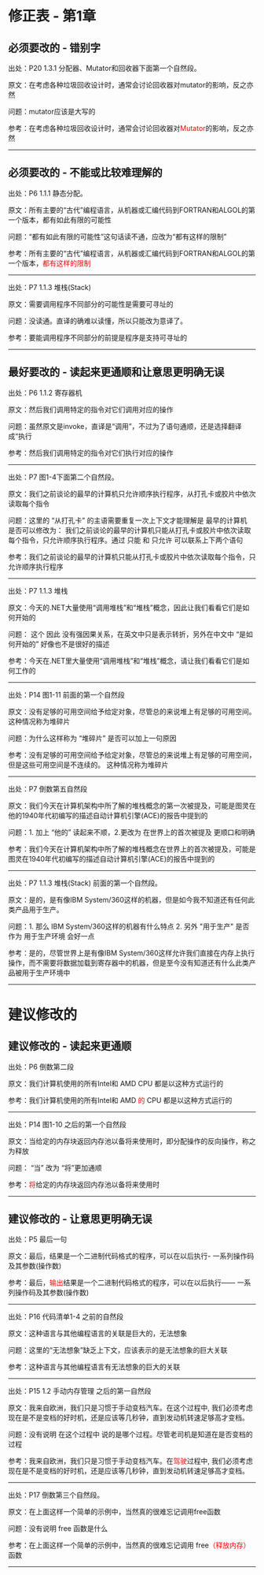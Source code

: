 # 修正表 - 第1章

## 必须要改的 - 错别字

出处：P20 1.3.1  分配器、Mutator和回收器下面第一个自然段。

原文：在考虑各种垃圾回收设计时，通常会讨论回收器对mutator的影响，反之亦然

问题：mutator应该是大写的

参考：在考虑各种垃圾回收设计时，通常会讨论回收器对<font color=red>Mutator</font>的影响，反之亦然

------

## 必须要改的 - 不能或比较难理解的

出处：P6 1.1.1  静态分配。

原文：所有主要的“古代”编程语言，从机器或汇编代码到FORTRAN和ALGOL的第一个版本，都有如此有限的可能性

问题：“都有如此有限的可能性”这句话读不通，应改为“都有这样的限制”

参考：所有主要的“古代”编程语言，从机器或汇编代码到FORTRAN和ALGOL的第一个版本，<font color=red>都有这样的限制</font>

------

出处：P7 1.1.3  堆栈(Stack)

原文：需要调用程序不同部分的可能性是需要可寻址的

问题：没读通。直译的确难以读懂，所以只能改为意译了。

参考：要能调用程序不同部分的前提是程序是支持可寻址的

------

## 最好要改的 - 读起来更通顺和让意思更明确无误

出处：P6 1.1.2  寄存器机

原文：然后我们调用特定的指令对它们调用对应的操作

问题：虽然原文是invoke，直译是“调用”，不过为了语句通顺，还是选择翻译成“执行

参考：然后我们调用特定的指令对它们执行对应的操作

------

出处：P7 图1-4下面第二个自然段。

原文：我们之前谈论的最早的计算机只允许顺序执行程序，从打孔卡或胶片中依次读取每个指令

问题：这里的 “从打孔卡” 的主语需要重复一次上下文才能理解是 最早的计算机 是否可以修改为：
我们之前谈论的最早的计算机只能从打孔卡或胶片中依次读取每个指令，只允许顺序执行程序。通过 只能 和 只允许 可以联系上下两个语句

参考：我们之前谈论的最早的计算机只能从打孔卡或胶片中依次读取每个指令，只允许顺序执行程序

------

出处：P7 1.1.3 堆栈

原文：今天的.NET大量使用“调用堆栈”和“堆栈”概念，因此让我们看看它们是如何开始的

问题： 这个 因此 没有强因果关系，在英文中只是表示转折，另外在中文中 “是如何开始的” 好像也不是很好的描述

参考：今天在.NET里大量使用“调用堆栈”和“堆栈”概念，请让我们看看它们是如何工作的

------

出处：P14 图1-11 前面的第一个自然段

原文：没有足够的可用空间给予给定对象，尽管总的来说堆上有足够的可用空间。 这种情况称为堆碎片

问题：为什么这样称为 “堆碎片” 是否可以加上一句原因

参考：没有足够的可用空间给予给定对象，尽管总的来说堆上有足够的可用空间，但是这些可用空间是不连续的。 这种情况称为堆碎片

------

出处：P7 倒数第五自然段

原文：我们今天在计算机架构中所了解的堆栈概念的第一次被提及，可能是图灵在他的1940年代初编写的描述自动计算机引擎(ACE)的报告中提到的

问题：1. 加上 “他的” 读起来不顺，2.更改为 在世界上的首次被提及 更顺口和明确

参考：我们今天在计算机架构中所了解的堆栈概念在世界上的首次被提及，可能是图灵在1940年代初编写的描述自动计算机引擎(ACE)的报告中提到的

------

出处：P7 1.1.3  堆栈(Stack) 前面的第一个自然段。

原文：是的，是有像IBM System/360这样的机器，但是如今我不知道还有任何此类产品用于生产。

问题：1. 那么 IBM System/360这样的机器有什么特点 2. 另外 "用于生产" 是否作为 用于生产环境 会好一点

参考：是的，尽管世界上是有像IBM System/360这样允许我们直接在内存上执行操作，而不需要将数据加载到寄存器中的机器，但是至今没有知道还有什么此类产品被用于生产环境中

------

# 建议修改的

## 建议修改的 - 读起来更通顺

出处：P6 倒数第二段

原文：我们计算机使用的所有Intel和 AMD CPU 都是以这种方式运行的

参考：我们计算机使用的所有Intel和 AMD <font color=red>的</font> CPU 都是以这种方式运行的

------

出处：P14 图1-10 之后的第一个自然段

原文：当给定的内存块返回内存池以备将来使用时，即分配操作的反向操作，称之为释放

问题： “当” 改为 “将”更加通顺

参考：<font color=red>将</font>给定的内存块返回内存池以备将来使用时

------

## 建议修改的 - 让意思更明确无误

出处：P5 最后一句

原文：最后，结果是一个二进制代码格式的程序，可以在以后执行- 一系列操作码及其参数(操作数)

参考：最后，<font color=red>输出</font>结果是一个二进制代码格式的程序，可以在以后执行—— 一系列操作码及其参数(操作数)

------

出处：P16 代码清单1-4  之前的自然段

原文：这种语言与其他编程语言的关联是巨大的，无法想象

问题：这里的“无法想象”缺乏上下文，应该表示的是无法想象的巨大关联

参考：这种语言与其他编程语言有无法想象的巨大的关联

------

出处：P15 1.2  手动内存管理 之后的第一自然段

原文：我来自欧洲，我们只是习惯于手动变档汽车。在这个过程中, 我们必须考虑现在是不是变档的好时机，还是应该等几秒钟，直到发动机转速足够高才变档。

问题：没有说明 在这个过程中 说的是哪个过程。尽管老司机是知道在是否变档的过程

参考：我来自欧洲，我们只是习惯于手动变档汽车。在<font color=red>驾驶</font>过程中, 我们必须考虑现在是不是变档的好时机，还是应该等几秒钟，直到发动机转速足够高才变档。

------

出处：P17 倒数第三个自然段。

原文：在上面这样一个简单的示例中，当然真的很难忘记调用free函数

问题：没有说明 free 函数是什么

参考：在上面这样一个简单的示例中，当然真的很难忘记调用 free<font color=red>（释放内存）</font>函数

------